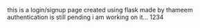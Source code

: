 this is a login/signup page created using flask made by thameem
authentication is still pending i am working on it...
1234